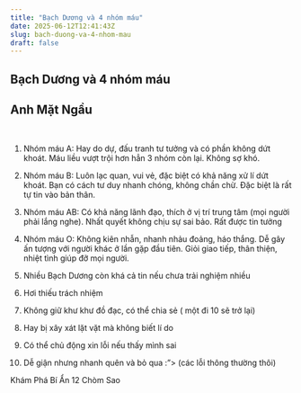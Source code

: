 ```yaml
---
title: "Bạch Dương và 4 nhóm máu"
date: 2025-06-12T12:41:43Z
slug: bach-duong-va-4-nhom-mau
draft: false
---
```


## Bạch Dương và 4 nhóm máu

## Anh Mặt Ngầu

​ 
1. Nhóm máu A: Hay do dự, đấu tranh tư tưởng và có phần không dứt khoát. Máu liều vượt trội hơn hẳn 3 nhóm còn lại. Không sợ khó.​

2. Nhóm máu B: Luôn lạc quan, vui vẻ, đặc biệt có khả năng xử lí dứt khoát. Bạn có cách tư duy nhanh chóng, không chần chừ. Đặc biệt là rất tự tin vào bản thân.​

3. Nhóm máu AB: Có khả năng lãnh đạo, thích ở vị trí trung tâm (mọi người phải lắng nghe). Nhất quyết không chịu sự sai bảo. Rất được tin tưởng

4. Nhóm máu O: Không kiên nhẫn, nhanh nhảu đoảng, háo thắng. Dễ gây ấn tượng với người khác ở lần gặp đầu tiên. Giỏi giao tiếp, thân thiện, nhiệt tình giúp đỡ mọi người.

5. Nhiều Bạch Dương còn khá cả tin nếu chưa trải nghiệm nhiều

6. Hơi thiếu trách nhiệm

7. Không giữ khư khư đồ đạc, có thể chia sẻ ( một đi 10 sẽ trở lại)

8. Hay bị xây xát lặt vặt mà không biết lí do

9. Có thể chủ động xin lỗi nếu thấy mình sai

10. Dễ giận nhưng nhanh quên và bỏ qua :”> (các lỗi thông thường thôi)

Khám Phá Bí Ẩn 12 Chòm Sao​